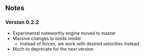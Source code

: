 ## Notes

### Version 0.2.2
- Experimental noteworthy engine moved to master
- Massive changes to boids model
  - Instead of forces, we work with desired velocities instead
- Much to deprecate for the next version
